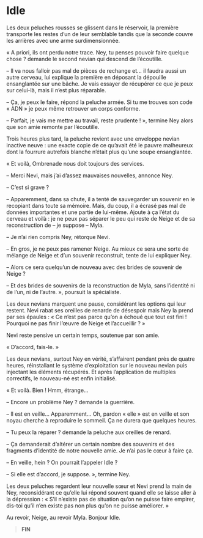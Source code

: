 # Idle

Les deux peluches rousses se glissent dans le réservoir, la première transporte les restes d’un de leur semblable tandis que la seconde couvre les arrières avec une arme surdimensionnée.

« A priori, ils ont perdu notre trace. Ney, tu penses pouvoir faire quelque chose ? demande le second nevian qui descend de l’écoutille.

– Il va nous falloir pas mal de pièces de rechange et… il faudra aussi un autre cerveau, lui explique la première en déposant la dépouille ensanglantée sur une bâche. Je vais essayer de récupérer ce que je peux sur celui-là, mais il n’est plus réparable.

– Ça, je peux le faire, répond la peluche armée. Si tu me trouves son code « ADN » je peux même retrouver un corps conforme.

– Parfait, je vais me mettre au travail, reste prudente ! », termine Ney alors que son amie remonte par l’écoutille.

Trois heures plus tard, la peluche revient avec une enveloppe nevian inactive neuve : une exacte copie de ce qu’avait été le pauvre malheureux dont la fourrure autrefois blanche n’était plus qu’une soupe ensanglantée.

« Et voilà, Ombrenade nous doit toujours des services.

– Merci Nevi, mais j’ai d’assez mauvaises nouvelles, annonce Ney.

– C’est si grave ?

– Apparemment, dans sa chute, il a tenté de sauvegarder un souvenir en le recopiant dans toute sa mémoire. Mais, du coup, il a écrasé pas mal de données importantes et une partie de lui-même. Ajoute à ça l’état du cerveau et voilà : je ne peux pas séparer le peu qui reste de Neige et de sa reconstruction de – je suppose – Myla.

– Je n’ai rien compris Ney, rétorque Nevi.

– En gros, je ne peux pas ramener Neige. Au mieux ce sera une sorte de mélange de Neige et d’un souvenir reconstruit, tente de lui expliquer Ney.

– Alors ce sera quelqu’un de nouveau avec des brides de souvenir de Neige ?

– Et des brides de souvenirs de la reconstruction de Myla, sans l’identité ni de l’un, ni de l’autre. », poursuit la spécialiste.

Les deux nevians marquent une pause, considérant les options qui leur restent. Nevi rabat ses oreilles de renarde de désespoir mais Ney la prend par ses épaules : « Ce n’est pas parce qu’on a échoué que tout est fini ! Pourquoi ne pas finir l’œuvre de Neige et l’accueillir ? »

Nevi reste pensive un certain temps, soutenue par son amie.

« D’accord, fais-le. »

Les deux nevians, surtout Ney en vérité, s’affairent pendant près de quatre heures, réinstallant le système d’exploitation sur le nouveau nevian puis injectant les éléments récupérés. Et après l’application de multiples correctifs, le nouveau-né est enfin initialisé.

« Et voilà. Bien ! Hmm, étrange…

– Encore un problème Ney ? demande la guerrière.

– Il est en veille… Apparemment… Oh, pardon « elle » est en veille et son noyau cherche à reproduire le sommeil. Ça ne durera que quelques heures.

– Tu peux la réparer ? demande la peluche aux oreilles de renard.

– Ça demanderait d’altérer un certain nombre des souvenirs et des fragments d’identité de notre nouvelle amie. Je n’ai pas le cœur à faire ça.

– En veille, hein ? On pourrait l’appeler Idle ?

– Si elle est d’accord, je suppose. », termine Ney.

Les deux peluches regardent leur nouvelle sœur et Nevi prend la main de Ney, reconsidérant ce qu’elle lui répond souvent quand elle se laisse aller à la dépression : « S’il n’existe pas de situation qu’on ne puisse faire empirer, dis-toi qu’il n’en existe pas non plus qu’on ne puisse améliorer. »

Au revoir, Neige, au revoir Myla. Bonjour Idle.

> **FIN**
